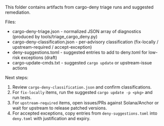 This folder contains artifacts from cargo-deny triage runs and suggested remediation.

Files:
- cargo-deny-triage.json - normalized JSON array of diagnostics (produced by tools/triage_cargo_deny.py)
- cargo-deny-classification.json - per-advisory classification (fix-locally / upstream-required / accept-exception)
- deny-suggestions.toml - suggested entries to add to deny.toml for low-risk exceptions (draft)
- cargo-update-cmds.txt - suggested `cargo update` or upstream-issue actions

Next steps:
1. Review `cargo-deny-classification.json` and confirm classifications.
2. For `fix-locally` items, run the suggested `cargo update -p <pkg>` and run tests.
3. For `upstream-required` items, open issues/PRs against Solana/Anchor or wait for upstream to release patched versions.
4. For accepted exceptions, copy entries from `deny-suggestions.toml` into `deny.toml` with justification and expiry.
